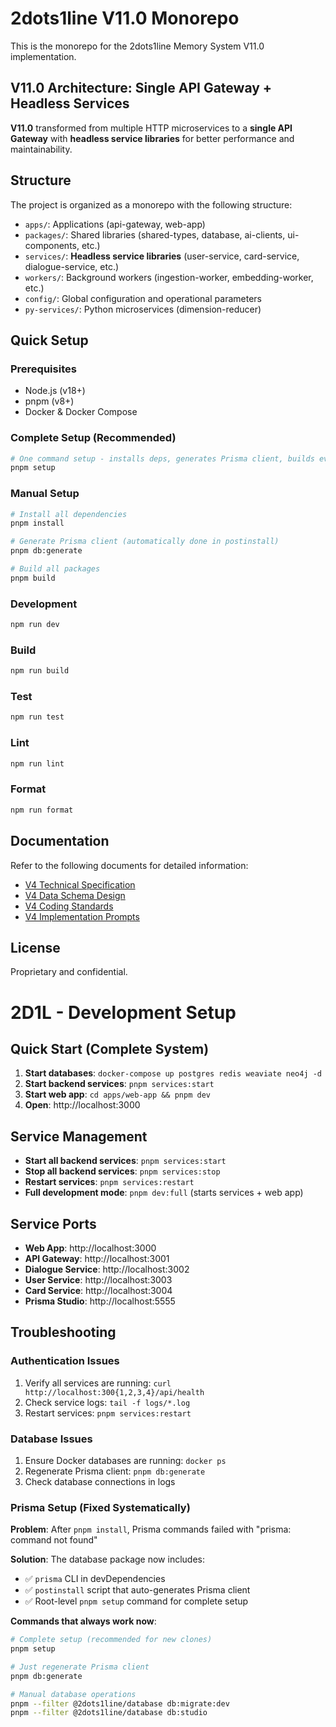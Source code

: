 # 2dots1line V11.0 Monorepo

This is the monorepo for the 2dots1line Memory System V11.0 implementation.

## V11.0 Architecture: Single API Gateway + Headless Services

**V11.0** transformed from multiple HTTP microservices to a **single API Gateway** with **headless service libraries** for better performance and maintainability.

## Structure

The project is organized as a monorepo with the following structure:

- `apps/`: Applications (api-gateway, web-app)
- `packages/`: Shared libraries (shared-types, database, ai-clients, ui-components, etc.)
- `services/`: **Headless service libraries** (user-service, card-service, dialogue-service, etc.)
- `workers/`: Background workers (ingestion-worker, embedding-worker, etc.)
- `config/`: Global configuration and operational parameters
- `py-services/`: Python microservices (dimension-reducer)

## Quick Setup

### Prerequisites

- Node.js (v18+)
- pnpm (v8+)
- Docker & Docker Compose

### Complete Setup (Recommended)

```bash
# One command setup - installs deps, generates Prisma client, builds everything
pnpm setup
```

### Manual Setup

```bash
# Install all dependencies
pnpm install

# Generate Prisma client (automatically done in postinstall)
pnpm db:generate

# Build all packages
pnpm build
```

### Development

```bash
npm run dev
```

### Build

```bash
npm run build
```

### Test

```bash
npm run test
```

### Lint

```bash
npm run lint
```

### Format

```bash
npm run format
```

## Documentation

Refer to the following documents for detailed information:

- [V4 Technical Specification](../docs/V4TechSpec.md)
- [V4 Data Schema Design](../docs/V4DataSchemaDesign.md)
- [V4 Coding Standards](../docs/V4CodingStandards.md)
- [V4 Implementation Prompts](../docs/V4ImplementationPrompts.md)

## License

Proprietary and confidential.

# 2D1L - Development Setup

## Quick Start (Complete System)

1. **Start databases**: `docker-compose up postgres redis weaviate neo4j -d`
2. **Start backend services**: `pnpm services:start`  
3. **Start web app**: `cd apps/web-app && pnpm dev`
4. **Open**: http://localhost:3000

## Service Management

- **Start all backend services**: `pnpm services:start`
- **Stop all backend services**: `pnpm services:stop`
- **Restart services**: `pnpm services:restart`
- **Full development mode**: `pnpm dev:full` (starts services + web app)

## Service Ports

- **Web App**: http://localhost:3000
- **API Gateway**: http://localhost:3001
- **Dialogue Service**: http://localhost:3002
- **User Service**: http://localhost:3003
- **Card Service**: http://localhost:3004
- **Prisma Studio**: http://localhost:5555

## Troubleshooting

### Authentication Issues
1. Verify all services are running: `curl http://localhost:300{1,2,3,4}/api/health`
2. Check service logs: `tail -f logs/*.log`
3. Restart services: `pnpm services:restart`

### Database Issues
1. Ensure Docker databases are running: `docker ps`
2. Regenerate Prisma client: `pnpm db:generate`
3. Check database connections in logs

### Prisma Setup (Fixed Systematically)

**Problem**: After `pnpm install`, Prisma commands failed with "prisma: command not found"

**Solution**: The database package now includes:
- ✅ `prisma` CLI in devDependencies 
- ✅ `postinstall` script that auto-generates Prisma client
- ✅ Root-level `pnpm setup` command for complete setup

**Commands that always work now**:
```bash
# Complete setup (recommended for new clones)
pnpm setup

# Just regenerate Prisma client
pnpm db:generate

# Manual database operations
pnpm --filter @2dots1line/database db:migrate:dev
pnpm --filter @2dots1line/database db:studio
``` 